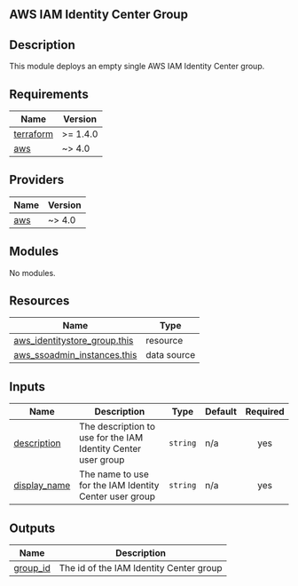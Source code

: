 ## AWS IAM Identity Center Group
## Description
This module deploys an empty single AWS IAM Identity Center group. 

<!-- BEGIN_TF_DOCS -->
## Requirements

| Name | Version |
|------|---------|
| <a name="requirement_terraform"></a> [terraform](#requirement\_terraform) | >= 1.4.0 |
| <a name="requirement_aws"></a> [aws](#requirement\_aws) | ~> 4.0 |

## Providers

| Name | Version |
|------|---------|
| <a name="provider_aws"></a> [aws](#provider\_aws) | ~> 4.0 |

## Modules

No modules.

## Resources

| Name | Type |
|------|------|
| [aws_identitystore_group.this](https://registry.terraform.io/providers/hashicorp/aws/latest/docs/resources/identitystore_group) | resource |
| [aws_ssoadmin_instances.this](https://registry.terraform.io/providers/hashicorp/aws/latest/docs/data-sources/ssoadmin_instances) | data source |

## Inputs

| Name | Description | Type | Default | Required |
|------|-------------|------|---------|:--------:|
| <a name="input_description"></a> [description](#input\_description) | The description to use for the IAM Identity Center user group | `string` | n/a | yes |
| <a name="input_display_name"></a> [display\_name](#input\_display\_name) | The name to use for the IAM Identity Center user group | `string` | n/a | yes |

## Outputs

| Name | Description |
|------|-------------|
| <a name="output_group_id"></a> [group\_id](#output\_group\_id) | The id of the IAM Identity Center group |
<!-- END_TF_DOCS -->